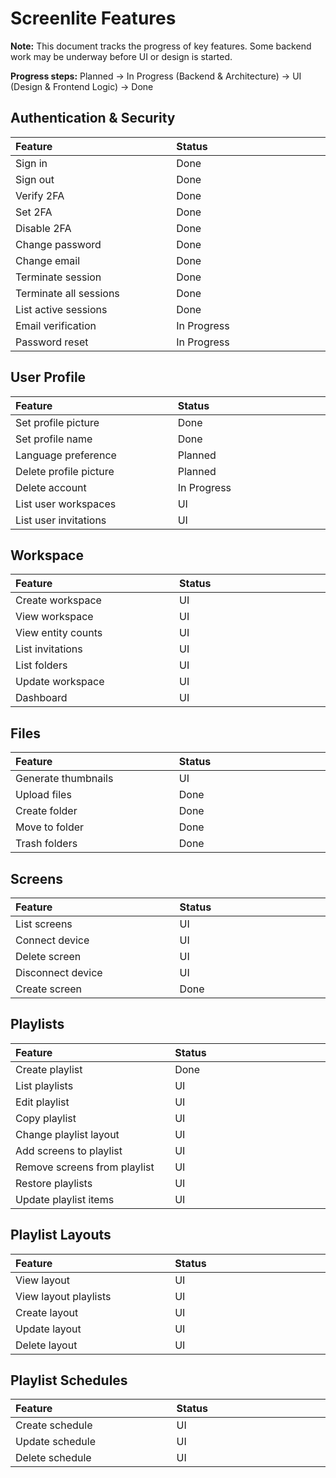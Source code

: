 # Screenlite Features
**Note:** This document tracks the progress of key features. Some backend work may be underway before UI or design is started.

**Progress steps:** Planned → In Progress (Backend & Architecture) → UI (Design & Frontend Logic) → Done


## Authentication & Security

<table width="100%">
	<thead>
		<tr>
			<th align="left" width="500px">Feature</th>
			<th align="left" width="500px">Status</th>
		</tr>
	</thead>
	<tbody>
		<tr><td>Sign in</td><td>Done</td></tr>
		<tr><td>Sign out</td><td>Done</td></tr>
		<tr><td>Verify 2FA</td><td>Done</td></tr>
		<tr><td>Set 2FA</td><td>Done</td></tr>
		<tr><td>Disable 2FA</td><td>Done</td></tr>
		<tr><td>Change password</td><td>Done</td></tr>
		<tr><td>Change email</td><td>Done</td></tr>
		<tr><td>Terminate session</td><td>Done</td></tr>
		<tr><td>Terminate all sessions</td><td>Done</td></tr>
		<tr><td>List active sessions</td><td>Done</td></tr>
		<tr><td>Email verification</td><td>In Progress</td></tr>
		<tr><td>Password reset</td><td>In Progress</td></tr>
	</tbody>
</table>

## User Profile

<table width="100%">
	<thead>
		<tr>
			<th align="left" width="500px">Feature</th>
			<th align="left" width="500px">Status</th>
		</tr>
	</thead>
	<tbody>
		<tr><td>Set profile picture</td><td>Done</td></tr>
		<tr><td>Set profile name</td><td>Done</td></tr>
		<tr><td>Language preference</td><td>Planned</td></tr>
		<tr><td>Delete profile picture</td><td>Planned</td></tr>
		<tr><td>Delete account</td><td>In Progress</td></tr>
		<tr><td>List user workspaces</td><td>UI</td></tr>
		<tr><td>List user invitations</td><td>UI</td></tr>
	</tbody>
</table>

## Workspace

<table width="100%">
	<thead>
		<tr>
			<th align="left" width="500px">Feature</th>
			<th align="left" width="500px">Status</th>
		</tr>
	</thead>
	<tbody>
		<tr><td>Create workspace</td><td>UI</td></tr>
		<tr><td>View workspace</td><td>UI</td></tr>
		<tr><td>View entity counts</td><td>UI</td></tr>
		<tr><td>List invitations</td><td>UI</td></tr>
		<tr><td>List folders</td><td>UI</td></tr>
		<tr><td>Update workspace</td><td>UI</td></tr>
		<tr><td>Dashboard</td><td>UI</td></tr>
	</tbody>
</table>

## Files

<table width="100%">
	<thead>
		<tr>
			<th align="left" width="500px">Feature</th>
			<th align="left" width="500px">Status</th>
		</tr>
	</thead>
	<tbody>
		<tr><td>Generate thumbnails</td><td>UI</td></tr>
		<tr><td>Upload files</td><td>Done</td></tr>
		<tr><td>Create folder</td><td>Done</td></tr>
		<tr><td>Move to folder</td><td>Done</td></tr>
		<tr><td>Trash folders</td><td>Done</td></tr>
	</tbody>
</table>

## Screens

<table width="100%">
	<thead>
		<tr>
			<th align="left" width="500px">Feature</th>
			<th align="left" width="500px">Status</th>
		</tr>
	</thead>
	<tbody>
		<tr><td>List screens</td><td>UI</td></tr>
		<tr><td>Connect device</td><td>UI</td></tr>
		<tr><td>Delete screen</td><td>UI</td></tr>
		<tr><td>Disconnect device</td><td>UI</td></tr>
		<tr><td>Create screen</td><td>Done</td></tr>
	</tbody>
</table>

## Playlists

<table width="100%">
	<thead>
		<tr>
			<th align="left" width="500px">Feature</th>
			<th align="left" width="500px">Status</th>
		</tr>
	</thead>
	<tbody>
		<tr><td>Create playlist</td><td>Done</td></tr>
		<tr><td>List playlists</td><td>UI</td></tr>
		<tr><td>Edit playlist</td><td>UI</td></tr>
		<tr><td>Copy playlist</td><td>UI</td></tr>
		<tr><td>Change playlist layout</td><td>UI</td></tr>
		<tr><td>Add screens to playlist</td><td>UI</td></tr>
		<tr><td>Remove screens from playlist</td><td>UI</td></tr>
		<tr><td>Restore playlists</td><td>UI</td></tr>
		<tr><td>Update playlist items</td><td>UI</td></tr>
	</tbody>
</table>

## Playlist Layouts

<table width="100%">
	<thead>
		<tr>
			<th align="left" width="500px">Feature</th>
			<th align="left" width="500px">Status</th>
		</tr>
	</thead>
	<tbody>
		<tr><td>View layout</td><td>UI</td></tr>
		<tr><td>View layout playlists</td><td>UI</td></tr>
		<tr><td>Create layout</td><td>UI</td></tr>
		<tr><td>Update layout</td><td>UI</td></tr>
		<tr><td>Delete layout</td><td>UI</td></tr>
	</tbody>
</table>

## Playlist Schedules

<table width="100%">
	<thead>
		<tr>
			<th align="left" width="500px">Feature</th>
			<th align="left" width="500px">Status</th>
		</tr>
	</thead>
	<tbody>
		<tr><td>Create schedule</td><td>UI</td></tr>
		<tr><td>Update schedule</td><td>UI</td></tr>
		<tr><td>Delete schedule</td><td>UI</td></tr>
	</tbody>
</table>
